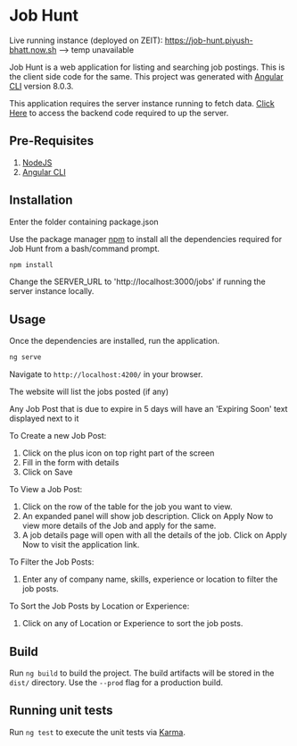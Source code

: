 # Job Hunt

Live running instance (deployed on ZEIT): https://job-hunt.piyush-bhatt.now.sh --> temp unavailable


Job Hunt is a web application for listing and searching job postings. This is the client side code for the same.
This project was generated with [Angular CLI](https://github.com/angular/angular-cli) version 8.0.3.


This application requires the server instance running to fetch data. [Click Here](https://github.com/piyush-bhatt/job-hunt-server) to access the backend code required to up the server.


## Pre-Requisites

1. [NodeJS](https://nodejs.org/en/)
2. [Angular CLI](https://cli.angular.io/)

## Installation

Enter the folder containing package.json

Use the package manager [npm](https://www.npmjs.com/) to install all the dependencies required for Job Hunt from a bash/command prompt.

```bash
npm install
```

Change the SERVER_URL to 'http://localhost:3000/jobs' if running the server instance locally.

## Usage

Once the dependencies are installed, run the application.

```bash
ng serve
```

Navigate to `http://localhost:4200/` in your browser.


The website will list the jobs posted (if any)

Any Job Post that is due to expire in 5 days will have an 'Expiring Soon' text displayed next to it

To Create a new Job Post:

1. Click on the plus icon on top right part of the screen
2. Fill in the form with details
3. Click on Save

To View a Job Post:

1. Click on the row of the table for the job you want to view.
2. An expanded panel will show job description. Click on Apply Now to view more details of the Job and apply for the same.
3. A job details page will open with all the details of the job. Click on Apply Now to visit the application link.

To Filter the Job Posts:

1. Enter any of company name, skills, experience or location to filter the job posts.

To Sort the Job Posts by Location or Experience:

1. Click on any of Location or Experience to sort the job posts.

## Build

Run `ng build` to build the project. The build artifacts will be stored in the `dist/` directory. Use the `--prod` flag for a production build.

## Running unit tests

Run `ng test` to execute the unit tests via [Karma](https://karma-runner.github.io).
